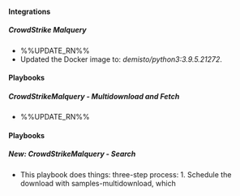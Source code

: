 
#### Integrations
##### CrowdStrike Malquery
- %%UPDATE_RN%%
- Updated the Docker image to: *demisto/python3:3.9.5.21272*.

#### Playbooks
##### CrowdStrikeMalquery - Multidownload and Fetch
- %%UPDATE_RN%%

#### Playbooks
##### New: CrowdStrikeMalquery - Search
- This playbook does things:
    three-step process: 1. Schedule the download with samples-multidownload, which
